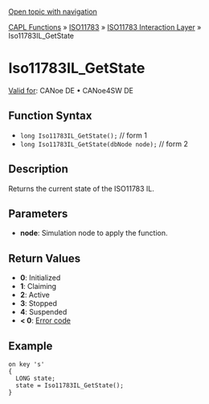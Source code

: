 [Open topic with navigation](../../../../../../CANoeDEFamily.htm#Topics/CAPLFunctions/ISO11783/ISOInteractionLayer/Functions/CAPLfunctionIso11783ILGetState.md)

[CAPL Functions](../../../CAPLfunctions.md) » [ISO11783](../../CAPLfunctionsISO11783Overview.md) » [ISO11783 Interaction Layer](../CAPLfunctionsISOILOverview.md) » Iso11783IL_GetState

# Iso11783IL_GetState

[Valid for](../../../../Shared/FeatureAvailability.md):  CANoe DE • CANoe4SW DE

## Function Syntax

- `long Iso11783IL_GetState();` // form 1
- `long Iso11783IL_GetState(dbNode node);` // form 2

## Description

Returns the current state of the ISO11783 IL.

## Parameters

- **node**: Simulation node to apply the function.

## Return Values

- **0**: Initialized
- **1**: Claiming
- **2**: Active
- **3**: Stopped
- **4**: Suspended
- **< 0**: [Error code](../../../CAPLfunctionsISOj1939ErrorCodes.md)

## Example

```plaintext
on key 's'
{
  LONG state;
  state = Iso11783IL_GetState();
}
```
